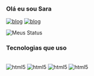 ### Olá eu sou Sara

[![blog](https://img.shields.io/badge/Discord-7289DA?style=for-the-badge&logo=discord&logoColor=white)](https://discord.gg/G9G25pYd9R)  [![blog](https://img.shields.io/badge/Instagram-E4405F?style=for-the-badge&logo=instagram&logoColor=white)](https://www.instagram.com/sarinha_089/) 
 
![Meus Status](https://github-readme-stats.vercel.app/api?username=sarinha09&show_icons=true&theme=radical)

### Tecnologias que uso
<div style="display: inline_block"> </br>
<img aling="center" alt="html5" src="	https://img.shields.io/badge/Python-3776AB?style=for-the-badge&logo=python&logoColor=white">
<img aling="center" alt="html5" src="			https://img.shields.io/badge/HTML5-E34F26?style=for-the-badge&logo=html5&logoColor=white">
<img aling="center" alt="html5" src="https://img.shields.io/badge/Java-ED8B00?style=for-the-badge&logo=java&logoColor=white">
<img aling="center" alt="html5" src="https://img.shields.io/badge/C%23-239120?style=for-the-badge&logo=c-sharp&logoColor=white">

</div>
